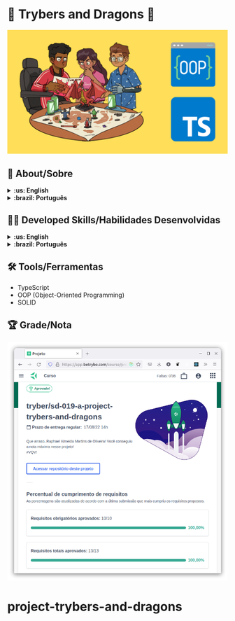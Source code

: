 # :game_die: Trybers and Dragons :dragon:

![cover](./cover.png)

## :page_with_curl: About/Sobre

<details>
  <summary markdown="span"><strong>:us: English</strong></summary><br />

TypeScript, OOP (Object-Oriented Programming) and SOLID project developed by [Raphael Martins](https://www.linkedin.com/in/raphaelameidamartins/) at the end of Unit 27 ([Back-end Development Module](https://github.com/raphaelalmeidamartins/trybe_exercicios/tree/main/3_Desenvolvimento-Back-end)) of Trybe's Web Development course. I was approved with 100% of the mandatory and optional requirements met.

We had to create classes, interfaces and types for a _Dungeons and Dragons-style_ RPG game using OOP and SOLID principles
<br />
</details>

<details>
  <summary markdown="span"><strong>:brazil: Português</strong></summary><br />

Projeto de TypeScript, POO (Programação Orientada a Objetos) e SOLID desenvolvido por [Raphael Martins](https://www.linkedin.com/in/raphaelameidamartins/) ao final do Bloco 27 ([Módulo Desenvolvimento Back-end](https://github.com/raphaelalmeidamartins/trybe_exercicios/tree/main/3_Desenvolvimento-Back-end)) do curso de Desenvolvimento Web da Trybe. Fui aprovado com 100% dos requisitos obrigatórios e opcionais atingidos.

Tivemos que criar classes, interfaces e tipos para um jogo de RPG estilo _Dungeons and Dragons_ utilizando príncipos de POO e Solid.
<br />
</details>

## :man_technologist: Developed Skills/Habilidades Desenvolvidas

<details>
  <summary markdown="span"><strong>:us: English</strong></summary><br />

* Create classes, abstract classes and methods
* Define types and interfaces
* Use OOP concepts such as Abstraction, Encapsulation, Inheritance, Composition and Polymorfism
* Use SOLID principles, such as Single Responsability, Open/Closed, Dependency Inversion, Substitution (Liskov) and Interface Segregation
<br />
</details>

<details>
  <summary markdown="span"><strong>:brazil: Português</strong></summary><br />

* Criar classes e classes e métodos abstratas
* Definir types e interfaces
* Utilizar conceitos de POO como: Abstração, Encapsulamento, Herança, Composição e Polimorfismo
* Utilizar princípios de SOLID como: Responsabilidade Única, Aberto/Fechado, Inversão de dependência, Substituição de Liskov e Segragação de Interfaces
<br />
</details>

## :hammer_and_wrench: Tools/Ferramentas

* TypeScript
* OOP (Object-Oriented Programming)
* SOLID

## :trophy: Grade/Nota

![My grade of the project - Minha nota no projeto](./nota.png)
# project-trybers-and-dragons
